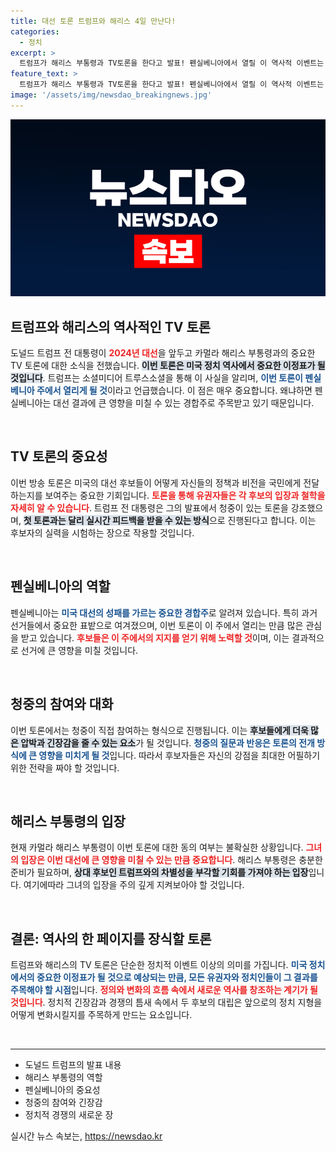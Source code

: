 ```yaml
---
title: 대선 토론 트럼프와 해리스 4일 만난다!
categories:
  - 정치
excerpt: >
  트럼프가 해리스 부통령과 TV토론을 한다고 발표! 펜실베니아에서 열릴 이 역사적 이벤트는 4일 예정으로, 청중 앞에서 진행됩니다. 과연 두 후보의 대결은 어떤 양상을 띨지, 놓치지 마세요!
feature_text: >
  트럼프가 해리스 부통령과 TV토론을 한다고 발표! 펜실베니아에서 열릴 이 역사적 이벤트는 4일 예정으로, 청중 앞에서 진행됩니다. 과연 두 후보의 대결은 어떤 양상을 띨지, 놓치지 마세요!
image: '/assets/img/newsdao_breakingnews.jpg'
---
```


<p><img src="/assets/img/newsdao_breakingnews.jpg" alt="ontimetimes 속보" /></p>

<h2 data-ke-size="size26">트럼프와 해리스의 역사적인 TV 토론</h2>

<p data-ke-size="size16">도널드 트럼프 전 대통령이 <b><span style="color: #ee2323;">2024년 대선</span></b>을 앞두고 카멀라 해리스 부통령과의 중요한 TV 토론에 대한 소식을 전했습니다. <b><span style="background-color: #21538527;">이번 토론은 미국 정치 역사에서 중요한 이정표가 될 것입니다</span></b>. 트럼프는 소셜미디어 트루스소셜을 통해 이 사실을 알리며, <b><span style="color: #1a5490;">이번 토론이 펜실베니아 주에서 열리게 될 것</span></b>이라고 언급했습니다. 이 점은 매우 중요합니다. 왜냐하면 펜실베니아는 대선 결과에 큰 영향을 미칠 수 있는 경합주로 주목받고 있기 때문입니다.</p>

<p data-ke-size="size16">&nbsp;</p>

<h2 data-ke-size="size26">TV 토론의 중요성</h2>

<p data-ke-size="size16">이번 방송 토론은 미국의 대선 후보들이 어떻게 자신들의 정책과 비전을 국민에게 전달하는지를 보여주는 중요한 기회입니다. <b><span style="color: #ee2323;">토론을 통해 유권자들은 각 후보의 입장과 철학을 자세히 알 수 있습니다</span></b>. 트럼프 전 대통령은 그의 발표에서 청중이 있는 토론을 강조했으며, <b><span style="background-color: #21538527;">첫 토론과는 달리 실시간 피드백을 받을 수 있는 방식</span></b>으로 진행된다고 합니다. 이는 후보자의 실력을 시험하는 장으로 작용할 것입니다.</p>

<p data-ke-size="size16">&nbsp;</p>

<h2 data-ke-size="size26">펜실베니아의 역할</h2>

<p data-ke-size="size16">펜실베니아는 <b><span style="color: #1a5490;">미국 대선의 성패를 가르는 중요한 경합주</span></b>로 알려져 있습니다. 특히 과거 선거들에서 중요한 표밭으로 여겨졌으며, 이번 토론이 이 주에서 열리는 만큼 많은 관심을 받고 있습니다. <b><span style="color: #ee2323;">후보들은 이 주에서의 지지를 얻기 위해 노력할 것</span></b>이며, 이는 결과적으로 선거에 큰 영향을 미칠 것입니다.</p>

<p data-ke-size="size16">&nbsp;</p>

<h2 data-ke-size="size26">청중의 참여와 대화</h2>

<p data-ke-size="size16">이번 토론에서는 청중이 직접 참여하는 형식으로 진행됩니다. 이는 <b><span style="background-color: #21538527;">후보들에게 더욱 많은 압박과 긴장감을 줄 수 있는 요소</span></b>가 될 것입니다. <b><span style="color: #1a5490;">청중의 질문과 반응은 토론의 전개 방식에 큰 영향을 미치게 될 것</span></b>입니다. 따라서 후보자들은 자신의 강점을 최대한 어필하기 위한 전략을 짜야 할 것입니다.</p>

<p data-ke-size="size16">&nbsp;</p>

<h2 data-ke-size="size26">해리스 부통령의 입장</h2>

<p data-ke-size="size16">현재 카멀라 해리스 부통령이 이번 토론에 대한 동의 여부는 불확실한 상황입니다. <b><span style="color: #ee2323;">그녀의 입장은 이번 대선에 큰 영향을 미칠 수 있는 만큼 중요합니다</span></b>. 해리스 부통령은 충분한 준비가 필요하며, <b><span style="background-color: #21538527;">상대 후보인 트럼프와의 차별성을 부각할 기회를 가져야 하는 입장</span></b>입니다. 여기에따라 그녀의 입장을 주의 깊게 지켜보아야 할 것입니다.</p>

<p data-ke-size="size16">&nbsp;</p>

<h2 data-ke-size="size26">결론: 역사의 한 페이지를 장식할 토론</h2>

<p data-ke-size="size16">트럼프와 해리스의 TV 토론은 단순한 정치적 이벤트 이상의 의미를 가집니다. <b><span style="color: #1a5490;">미국 정치에서의 중요한 이정표가 될 것으로 예상되는 만큼, 모든 유권자와 정치인들이 그 결과를 주목해야 할 시점</span></b>입니다. <b><span style="color: #ee2323;">정의와 변화의 흐름 속에서 새로운 역사를 창조하는 계기가 될 것입니다</span></b>. 정치적 긴장감과 경쟁의 틈새 속에서 두 후보의 대립은 앞으로의 정치 지형을 어떻게 변화시킬지를 주목하게 만드는 요소입니다.</p>

<p data-ke-size="size16">&nbsp;</p>

<hr>

<ul>
    <li>도널드 트럼프의 발표 내용</li>
    <li>해리스 부통령의 역할</li>
    <li>펜실베니아의 중요성</li>
    <li>청중의 참여와 긴장감</li>
    <li>정치적 경쟁의 새로운 장</li>
</ul>

<p data-ke-size="size16"></p>
실시간 뉴스 속보는, <a href="https://newsdao.kr" rel="dofollow">https://newsdao.kr</a>


